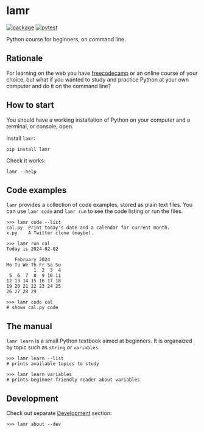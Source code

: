 # lamr

[![package](https://img.shields.io/pypi/v/lamr)](https://pypi.org/project/lamr/)
[![pytest](https://github.com/epogrebnyak/bootcamp/actions/workflows/python-package.yml/badge.svg)](https://github.com/epogrebnyak/bootcamp/actions/workflows/python-package.yml)

Python course for beginners, on command line.

## Rationale

For learning on the web you have [freecodecamp](https://www.freecodecamp.org/)
or an online course of your choice,
but what if you wanted to study and practice Python at your own computer
and do it on the command line?

## How to start

You should have a working installation of Python on your computer and a terminal,
or console, open.

Install `lamr`:

```console
pip install lamr
```

Check it works:

```console
lamr --help
```

## Code examples

`lamr` provides a collection of code examples, stored as plain text files.
You can use `lamr code` and `lamr run` to see the code listing or run the files.

```console
>>> lamr code --list
cal.py  Print today's date and a calendar for current month.
x.py    A Twitter clone (maybe).

>>> lamr run cal
Today is 2024-02-02

   February 2024
Mo Tu We Th Fr Sa Su
          1  2  3  4
 5  6  7  8  9 10 11
12 13 14 15 16 17 18
19 20 21 22 23 24 25
26 27 28 29

>>> lamr code cal
# shows cal.py code
```

## The manual

`lamr learn` is a small Python textbook aimed at beginners.
It is organaized by topic such as `string` or `variables`.

```console
>>> lamr learn --list
# prints available topics to study

>>> lamr learn variables
# prints beginner-friendly reader about variables
```

## Development

Check out separate [Development](development.md) section:

```console
>>> lamr about --dev
```
